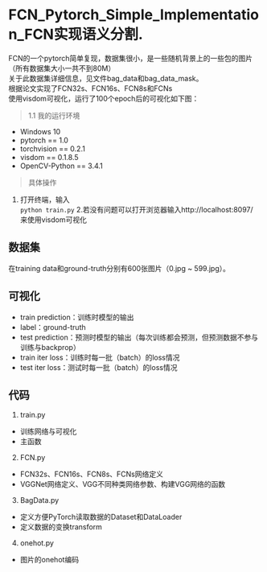 # FCN_Pytorch_Simple_Implementation_FCN实现语义分割.

FCN的一个pytorch简单复现，数据集很小，是一些随机背景上的一些包的图片（所有数据集大小一共不到80M）  
关于此数据集详细信息，见文件bag_data和bag_data_mask。  
根据论文实现了FCN32s、FCN16s、FCN8s和FCNs  
使用visdom可视化，运行了100个epoch后的可视化如下图：
>1.1 我的运行环境  
- Windows 10
- pytorch == 1.0
- torchvision == 0.2.1
- visdom == 0.1.8.5
- OpenCV-Python == 3.4.1
>具体操作
1. 打开终端，输入  
```python train.py```
2.若没有问题可以打开浏览器输入http://localhost:8097/ 来使用visdom可视化

## 数据集
在training data和ground-truth分别有600张图片（0.jpg ~ 599.jpg）。
## 可视化
- train prediction：训练时模型的输出
- label：ground-truth
- test prediction：预测时模型的输出（每次训练都会预测，但预测数据不参与训练与backprop）
- train iter loss：训练时每一批（batch）的loss情况
- test iter loss：测试时每一批（batch）的loss情况
## 代码
1. train.py
- 训练网络与可视化
- 主函数
2. FCN.py
- FCN32s、FCN16s、FCN8s、FCNs网络定义
- VGGNet网络定义、VGG不同种类网络参数、构建VGG网络的函数
3. BagData.py
- 定义方便PyTorch读取数据的Dataset和DataLoader
- 定义数据的变换transform
4. onehot.py
- 图片的onehot编码
